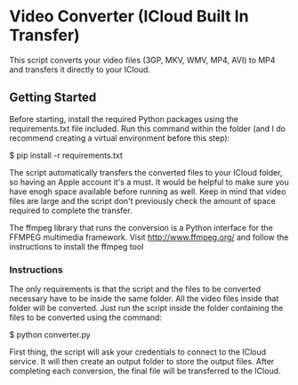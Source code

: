 # Video Converter (ICloud Built In Transfer)

This script converts your video files (3GP, MKV, WMV, MP4, AVI) to MP4 and transfers it directly to your ICloud.

## Getting Started

Before starting, install the required Python packages using the requirements.txt file included.
Run this command within the folder (and I do recommend creating a virtual environment before this step):

$ pip install -r requirements.txt

The script automatically transfers the converted files to your ICloud folder, so having an Apple account it's a must.
It would be helpful to make sure you have enogh space available before running as well. Keep in mind that video files are large and the script don't previously check the amount
of space required to complete the transfer.

The ffmpeg library that runs the conversion is a Python interface for the FFMPEG multimedia framework.
Visit http://www.ffmpeg.org/ and follow the instructions to install the ffmpeg tool

### Instructions

The only requirements is that the script and the files to be converted necessary have to be inside the same folder.
All the video files inside that folder will be converted. Just run the script inside the folder containing the files to be converted using the command:

$ python converter.py

First thing, the script will ask your credentials to connect to the ICloud service.
It will then create an output folder to store the output files. After completing each conversion, the final file will be transferred to the ICloud.

